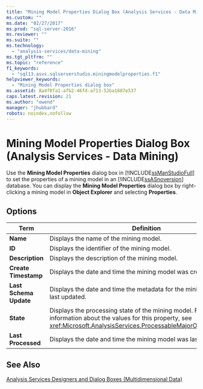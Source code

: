 ```yaml
---
title: "Mining Model Properties Dialog Box (Analysis Services - Data Mining) | Microsoft Docs"
ms.custom: ""
ms.date: "02/27/2017"
ms.prod: "sql-server-2016"
ms.reviewer: ""
ms.suite: ""
ms.technology: 
  - "analysis-services/data-mining"
ms.tgt_pltfrm: ""
ms.topic: "reference"
f1_keywords: 
  - "sql13.asvs.sqlserverstudio.miningmodelproperties.f1"
helpviewer_keywords: 
  - "Mining Model Properties dialog box"
ms.assetid: 8a4f0fa1-afb2-46fd-a713-52ba1887e537
caps.latest.revision: 21
ms.author: "owend"
manager: "jhubbard"
robots: noindex,nofollow
---
```

# Mining Model Properties Dialog Box (Analysis Services - Data Mining)
  Use the **Mining Model Properties** dialog box in [!INCLUDE[ssManStudioFull](../a9notintoc/includes/ssmanstudiofull-md.md)] to set the properties of a mining model in an [!INCLUDE[ssASnoversion](../a9notintoc/includes/ssasnoversion-md.md)] database. You can display the **Mining Model Properties** dialog box by right-clicking a mining model in **Object Explorer** and selecting **Properties**.  
  
## Options  
  
|Term|Definition|  
|----------|----------------|  
|**Name**|Displays the name of the mining model.|  
|**ID**|Displays the identifier of the mining model.|  
|**Description**|Displays the description of the mining model.|  
|**Create Timestamp**|Displays the date and time the mining model was created.|  
|**Last Schema Update**|Displays the date and time the metadata for the mining model was last updated.|  
|**State**|Displays the processing state of the mining model. For more information about the values for this property, see <xref:Microsoft.AnalysisServices.ProcessableMajorObject.State%2A>.|  
|**Last Processed**|Displays the date and time the mining model was last processed.|  
  
## See Also  
 [Analysis Services Designers and Dialog Boxes &#40;Multidimensional Data&#41;](../a9retired/analysis-services-designers-and-dialog-boxes-multidimensional-data.md)  
  
  